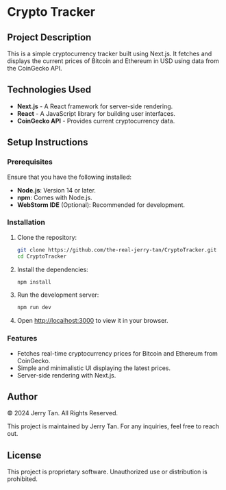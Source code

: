 # Crypto Tracker

## Project Description

This is a simple cryptocurrency tracker built using Next.js. It fetches and displays the current prices of Bitcoin and Ethereum in USD using data from the CoinGecko API.

## Technologies Used

- **Next.js** - A React framework for server-side rendering.
- **React** - A JavaScript library for building user interfaces.
- **CoinGecko API** - Provides current cryptocurrency data.

## Setup Instructions

### Prerequisites

Ensure that you have the following installed:

- **Node.js**: Version 14 or later.
- **npm**: Comes with Node.js.
- **WebStorm IDE** (Optional): Recommended for development.

### Installation

1. Clone the repository:

   ```bash
   git clone https://github.com/the-real-jerry-tan/CryptoTracker.git
   cd CryptoTracker
   ```

2. Install the dependencies:

   ```bash
   npm install
   ```

3. Run the development server:

   ```bash
   npm run dev
   ```

4. Open [http://localhost:3000](http://localhost:3000) to view it in your browser.

### Features

- Fetches real-time cryptocurrency prices for Bitcoin and Ethereum from CoinGecko.
- Simple and minimalistic UI displaying the latest prices.
- Server-side rendering with Next.js.

## Author

© 2024 Jerry Tan. All Rights Reserved.

This project is maintained by Jerry Tan. For any inquiries, feel free to reach out.

## License

This project is proprietary software. Unauthorized use or distribution is prohibited.
